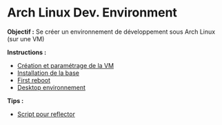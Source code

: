 # Arch Linux Dev. Environment

**Objectif :** Se créer un environnement de développement sous Arch Linux (sur une VM)

**Instructions :**

- [Création et paramétrage de la VM](./Instructions/0-vm.md)
- [Installation de la base](./Instructions/1-base.md)
- [First reboot](./Instructions/2-reboot.md)
- [Desktop environnement](./Instructions/3-desktop.md)

**Tips :**
- [Script pour reflector](./Tips/script-reflector.md)